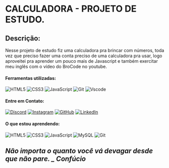 # CALCULADORA - PROJETO DE ESTUDO.
## Descrição:
Nesse projeto de estudo fiz uma calculadora pra brincar com números, toda vez que preciso fazer uma conta preciso de uma calculadora pra usar, logo aproveitei pra aprender um pouco mais de Javascript e também exercitar meu inglês com o vídeo do BroCode no youtube.

#### Ferramentas utilizadas:
![HTML5](https://img.shields.io/badge/HTML5-E34F26?style=for-the-badge&logo=html5&logoColor=white)
![CSS3](https://img.shields.io/badge/CSS3-1572B6?style=for-the-badge&logo=css3&logoColor=white)
![JavaScript](https://img.shields.io/badge/JavaScript-F7DF1E?style=for-the-badge&logo=javascript&logoColor=black)
![Git](https://img.shields.io/badge/GIT-E44C30?style=for-the-badge&logo=git&logoColor=white)
![Vscode](https://img.shields.io/badge/Vscode-007ACC?style=for-the-badge&logo=visual-studio-code&logoColor=white)

#### Entre em Contato:
[![Discord](https://img.shields.io/badge/Discord-7289DA?style=for-the-badge&logo=discord&logoColor=white)](https://discord.com/channels/@raphaelcoelhx#1843/)
[![Instagram](https://img.shields.io/badge/-Instagram-%23E4405F?style=for-the-badge&logo=instagram&logoColor=white)](https://www.instagram.com/raphaelcoelho__/) 
[![GitHub](https://img.shields.io/badge/GitHub-100000?style=for-the-badge&logo=github&logoColor=white)](https://github.com/raphael-coelho)
[![LinkedIn](https://img.shields.io/badge/LinkedIn-0077B5?style=for-the-badge&logo=linkedin&logoColor=white)](https://www.linkedin.com/in/raphael-de-souza-8742b61b1/)
#### O que estou aprendendo:
![HTML5](https://img.shields.io/badge/HTML5-E34F26?style=for-the-badge&logo=html5&logoColor=white)
![CSS3](https://img.shields.io/badge/CSS3-1572B6?style=for-the-badge&logo=css3&logoColor=white)
![JavaScript](https://img.shields.io/badge/JavaScript-F7DF1E?style=for-the-badge&logo=javascript&logoColor=black)
![MySQL](https://img.shields.io/badge/MySQL-00000F?style=for-the-badge&logo=mysql&logoColor=white)
![Git](https://img.shields.io/badge/GIT-E44C30?style=for-the-badge&logo=git&logoColor=white)
## *Não importa o quanto você vá devagar desde que não pare. _ Confúcio*